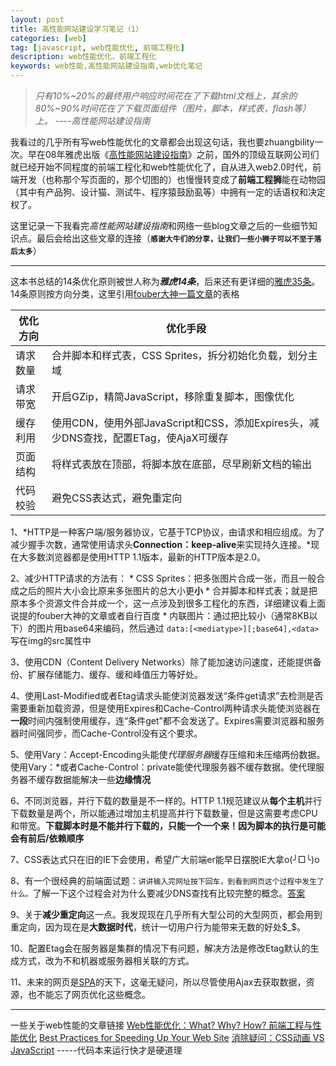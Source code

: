 ```yaml
---
layout: post
title: 高性能网站建设学习笔记（1）
categories: [web]
tag: [javascript, web性能优化, 前端工程化]
description: web性能优化，前端工程化
keywords: web性能,高性能网站建设指南,web优化笔记
---
```


> *只有10%~20%的最终用户响应时间花在了下载html文档上，其余的80%~90%时间花在了下载页面组件（图片，脚本，样式表，flash等）上。*
                                                                    ----*高性能网站建设指南*

我看过的几乎所有写web性能优化的文章都会出现这句话，我也要zhuangbility一次。早在08年雅虎出版《[高性能网站建设指南][1]》之前，国外的顶级互联网公司们就已经开始不同程度的前端工程化和web性能优化了，自从进入web2.0时代，前端开发（也称那个写页面的，那个切图的）也慢慢转变成了**前端工程狮**能在动物园（其中有产品狗、设计猫、测试牛、程序猿鼓励虱等）中拥有一定的话语权和决定权了。

这里记录一下我看完*高性能网站建设指南*和网络一些blog文章之后的一些细节知识点。最后会给出这些文章的连接（**`感谢大牛们的分享，让我们一些小狮子可以不至于落后太多`**）

------------------------------

这本书总结的14条优化原则被世人称为***雅虎14条***，后来还有更详细的[雅虎35条][2]。14条原则按方向分类，这里引用[fouber大神一篇文章][3]的表格

<table class="table">
   <thead>
      <tr>
         <th>优化方向</th>
         <th>优化手段</th>
      </tr>
   </thead>
   <tbody>
      <tr>
         <td>请求数量</td>
         <td>合并脚本和样式表，CSS Sprites，拆分初始化负载，划分主域</td>
      </tr>
      <tr>
         <td>请求带宽</td>
         <td>开启GZip，精简JavaScript，移除重复脚本，图像优化</td>
      </tr>
      <tr>
         <td>缓存利用</td>
         <td>使用CDN，使用外部JavaScript和CSS，添加Expires头，减少DNS查找，配置ETag，使AjaX可缓存</td>
      </tr>
      <tr>
         <td>页面结构</td>
         <td>将样式表放在顶部，将脚本放在底部，尽早刷新文档的输出</td>
      </tr>
      <tr>
         <td>代码校验</td>
         <td>避免CSS表达式，避免重定向</td>
      </tr>
   </tbody>
</table>

1、*HTTP是一种客户端/服务器协议，它基于TCP协议，由请求和相应组成。为了减少握手次数，通常使用请求头**Connection：keep-alive**来实现持久连接。*现在大多数浏览器都是使用HTTP 1.1版本，最新的HTTP版本是2.0。

2、减少HTTP请求的方法有：
    * CSS Sprites：把多张图片合成一张，而且一般合成之后的照片大小会比原来多张图片的总大小更**小**
    * 合并脚本和样式表；就是把原本多个资源文件合并成一个，这一点涉及到很多工程化的东西，详细建议看上面说提的fouber大神的文章或者自行百度
    * 内联图片：通过把比较小（通常8KB以下）的图片用base64来编码，然后通过 ``data:[<mediatype>][;base64],<data>`` 写在img的src属性中

3、使用CDN（Content Delivery Networks）除了能加速访问速度，还能提供备份、扩展存储能力、缓存、缓和峰值压力等好处。

4、使用Last-Modified或者Etag请求头能使浏览器发送“条件get请求”去检测是否需要重新加载资源，但是使用Expires和Cache-Control两种请求头能使浏览器在**一段**时间内强制使用缓存，连“条件get”都不会发送了。Expires需要浏览器和服务器时间强同步，而Cache-Control没有这个要求。

5、使用Vary：Accept-Encoding头能使*代理服务器*缓存压缩和未压缩两份数据。使用Vary：*或者Cache-Control：private能使代理服务器不缓存数据。使代理服务器不缓存数据能解决一些**边缘情况**

6、不同浏览器，并行下载的数量是不一样的。HTTP 1.1规范建议从**每个主机**并行下载数量是两个，所以能通过增加主机提高并行下载数量，但是这需要考虑CPU和带宽。**下载脚本时是不能并行下载的，只能一个一个来！因为脚本的执行是可能会有前后/依赖顺序**

7、CSS表达式只在旧的IE下会使用，希望广大前端er能早日摆脱IE大拿o(╯□╰)o

8、有一个很经典的前端面试题：``讲讲输入完网址按下回车，到看到网页这个过程中发生了什么。``了解一下这个过程会对为什么要减少DNS查找有比较完整的概念。[答案][4]

9、关于**减少重定向**这一点。我发现现在几乎所有大型公司的大型网页，都会用到重定向，因为现在是**大数据时代**，统计一切用户行为能带来无数的好处$_$。

10、配置Etag会在服务器是集群的情况下有问题，解决方法是修改Etag默认的生成方式，改为不和机器或服务器相关联的方式。

11、未来的网页是[SPA][5]的天下，这毫无疑问，所以尽管使用Ajax去获取数据，资源，也不能忘了网页优化这些概念。

-----------------------------

一些关于web性能的文章链接
[Web性能优化：What? Why? How? ](http://www.cnblogs.com/dojo-lzz/p/4591446.html)
[前端工程与性能优化](https://github.com/fouber/blog/issues/3)
[Best Practices for Speeding Up Your Web Site](https://developer.yahoo.com/performance/rules.html)
[消除疑问：CSS动画 VS JavaScript](https://github.com/classicemi/blog/issues/3) -----代码本来运行快才是硬道理


[1]: http://book.douban.com/subject/3132277/
[2]: https://developer.yahoo.com/performance/rules.html
[3]: https://github.com/fouber/blog/issues/3
[4]: http://www.cnblogs.com/dojo-lzz/p/3983335.html
[5]: http://baike.baidu.com/item/SPA/17536313#viewPageContent